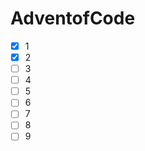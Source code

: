 # AdventofCode
- [x] 1  
- [x] 2  
- [ ] 3  
- [ ] 4  
- [ ] 5  
- [ ] 6  
- [ ] 7  
- [ ] 8  
- [ ] 9  
